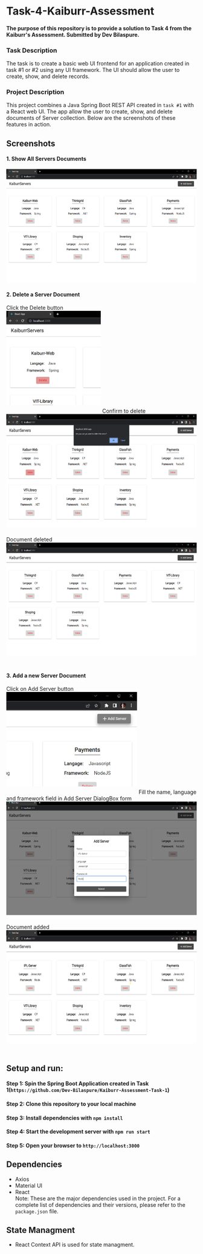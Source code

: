 # Task-4-Kaiburr-Assessment
#### The purpose of this repository is to provide a solution to Task 4 from the Kaiburr's Assessment. Submitted by Dev Bilaspure.

### Task Description
The task is to create a basic web UI frontend for an application created in task #1 or #2 using any UI framework. The UI should allow the user to create, show, and delete records.

### Project Description
This project combines a Java Spring Boot REST API created in `task #1` with a React web UI.
The app allow the user to create, show, and delete documents of Server collection. Below are the screenshots of these features in action.

## Screenshots
#### 1. Show All Servers Documents  
<img src="screenshots/viewServers.png" height="300">

#### 2. Delete a Server Document
Click the Delete button  
<img src="screenshots/clickDelete.png" height="250" style="margin-bottom: 20px">
Confirm to delete  
<img src="screenshots/tryingToDelete.png" height="300"  style="margin-bottom: 20px">
Document deleted  
<img src="screenshots/serverDeleted.png" height="300"  style="margin-bottom: 20px">

#### 3. Add a new Server Document
Click on Add Server button  
<img src="screenshots/clickAddBtn.png" height="250"  style="margin-bottom: 20px">
Fill the name, language and framework field in Add Server DialogBox form  
<img src="screenshots/addServerDialog.png" height="300"  style="margin-bottom: 20px">
Document added  
<img src="screenshots/serverAdded.png" height="300"  style="margin-bottom: 20px">


## Setup and run:

#### Step 1: Spin the Spring Boot Application created in Task 1(`https://github.com/Dev-Bilaspure/Kaiburr-Assessment-Task-1`)
#### Step 2: Clone this repository to your local machine
#### Step 3: Install dependencies with `npm install`
#### Step 4: Start the development server with `npm run start`
#### Step 5: Open your browser to `http://localhost:3000`


## Dependencies
- Axios
- Material UI
- React  
Note: These are the major dependencies used in the project. For a complete list of dependencies and their versions, please refer to the `package.json` file.

## State Managment
- React Context API is used for state managment.